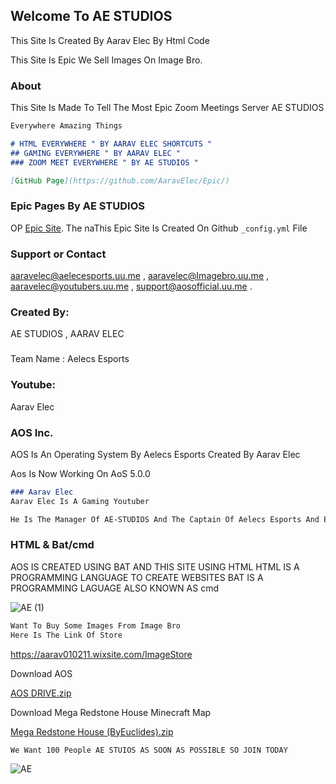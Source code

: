 ## Welcome To AE STUDIOS

This Site Is Created By Aarav Elec By Html Code

This Site Is Epic We Sell Images On Image Bro.

### About

This Site Is Made To Tell The Most Epic Zoom Meetings Server AE STUDIOS
```markdown
Everywhere Amazing Things

# HTML EVERYWHERE " BY AARAV ELEC SHORTCUTS "
## GAMING EVERYWHERE " BY AARAV ELEC "
### ZOOM MEET EVERYWHERE " BY AE STUDIOS "

[GitHub Page](https://github.com/AaravElec/Epic/)
```


### Epic Pages By AE STUDIOS

OP [Epic Site](https://github.com/AaravElec/Epic/). The naThis Epic Site Is Created On Github `_config.yml` File

### Support or Contact

aaravelec@aelecesports.uu.me ,
aaravelec@Imagebro.uu.me ,
aaravelec@youtubers.uu.me ,
support@aosofficial.uu.me .


### Created By:

AE STUDIOS , AARAV ELEC

###

Team Name : Aelecs Esports

### Youtube:

Aarav Elec

### AOS Inc.
AOS Is An Operating System By Aelecs Esports Created By Aarav Elec

Aos Is Now Working On AoS 5.0.0

```markdown
### Aarav Elec
Aarav Elec Is A Gaming Youtuber 

He Is The Manager Of AE-STUDIOS And The Captain Of Aelecs Esports And Even The Founer & CEO Of Aos Inc.

```

### HTML & Bat/cmd
AOS IS CREATED USING BAT
AND THIS SITE USING HTML
HTML IS A PROGRAMMING LANGUAGE TO CREATE WEBSITES
BAT IS A PROGRAMMING LAGUAGE ALSO KNOWN AS cmd



![AE (1)](https://user-images.githubusercontent.com/78690660/120584329-6b7fde00-c44d-11eb-84f2-64fd039169ab.gif)


```markdown
Want To Buy Some Images From Image Bro
Here Is The Link Of Store

```

https://aarav010211.wixsite.com/ImageStore


Download AOS


[AOS DRIVE.zip](https://github.com/AaravElec/AE-STUDIOS/files/6588779/AOS.DRIVE.zip)


Download Mega Redstone House Minecraft Map

[Mega Redstone House (ByEuclides).zip](https://github.com/AaravElec/AE-STUDIOS/files/6588781/Mega.Redstone.House.ByEuclides.zip)


```markdown
We Want 100 People AE STUIOS AS SOON AS POSSIBLE SO JOIN TODAY

```


![AE](https://user-images.githubusercontent.com/78690660/120584467-ad108900-c44d-11eb-9d8c-196286690b13.gif)


